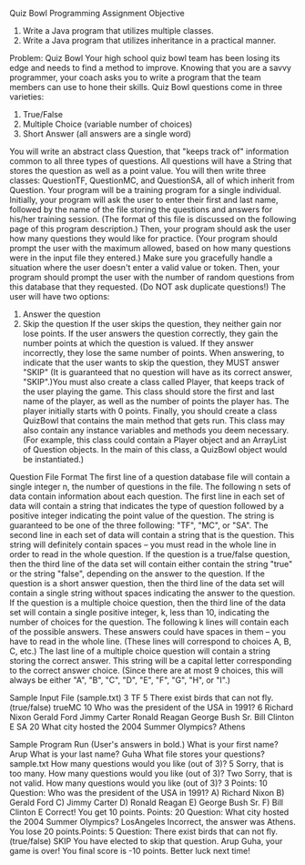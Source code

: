 Quiz Bowl
Programming Assignment
Objective
1. Write a Java program that utilizes multiple classes.
2. Write a Java program that utilizes inheritance in a practical manner.

Problem: Quiz Bowl
Your high school quiz bowl team has been losing its edge and needs to find a method to improve. Knowing that you are a savvy programmer, your coach asks you to write a program that the team members can use to hone their skills. Quiz Bowl questions come in three varieties:
1) True/False
2) Multiple Choice (variable number of choices)
3) Short Answer (all answers are a single word)

You will write an abstract class Question, that "keeps track of" information common to all three types of questions. All questions will have a String that stores the question as well as a point value. You will then write three classes: QuestionTF, QuestionMC, and QuestionSA, all of which inherit from Question.
Your program will be a training program for a single individual. Initially, your program will ask the user to enter their first and last name, followed by the name of the file storing the questions and answers for his/her training session. (The format of this file is discussed on the following page of this program description.) Then, your program should ask the user how many questions they would like for practice. (Your program should prompt the user with the maximum allowed, based on how many questions were in the input file they entered.) Make sure you gracefully handle a situation where the user doesn't enter a valid value or token. Then, your program should prompt the user with the number of random questions from this database that they requested. (Do NOT ask duplicate questions!) The user will have two options:
1) Answer the question
2) Skip the question
If the user skips the question, they neither gain nor lose points.
If the user answers the question correctly, they gain the number points at which the question is valued. If they answer incorrectly, they lose the same number of points. When answering, to indicate that the user wants to skip the question, they MUST answer "SKIP" (It is guaranteed that no question will have as its correct answer, "SKIP".)You must also create a class called Player, that keeps track of the user playing the game.
This class should store the first and last name of the player, as well as the number of points the player has. The player initially starts with 0 points.
Finally, you should create a class QuizBowl that contains the main method that gets run. This class may also contain any instance variables and methods you deem necessary. (For example, this class could contain a Player object and an ArrayList of Question objects. In the main of this class, a QuizBowl object would be instantiated.)

Question File Format
The first line of a question database file will contain a single integer n, the number of questions in the file. The following n sets of data contain information about each question.
The first line in each set of data will contain a string that indicates the type of question followed by a positive integer indicating the point value of the question. The string is guaranteed to be one of the three following: "TF", "MC", or "SA".
The second line in each set of data will contain a string that is the question. This string will definitely contain spaces – you must read in the whole line in order to read in the whole question.
If the question is a true/false question, then the third line of the data set will contain either contain the string "true" or the string "false", depending on the answer to the question.
If the question is a short answer question, then the third line of the data set will contain a single string without spaces indicating the answer to the question.
If the question is a multiple choice question, then the third line of the data set will contain a single positive integer, k, less than 10, indicating the number of choices for the question.
The following k lines will contain each of the possible answers. These answers could have spaces in them – you have to read in the whole line. (These lines will correspond to choices A, B, C, etc.)
The last line of a multiple choice question will contain a string storing the correct answer.
This string will be a capital letter corresponding to the correct answer choice. (Since there are at most 9 choices, this will always be either "A", "B", "C", "D", "E", "F", "G", "H", or "I".)

Sample Input File (sample.txt)
3
TF 5
There exist birds that can not fly. (true/false)
trueMC 10
Who was the president of the USA in 1991?
6
Richard Nixon
Gerald Ford
Jimmy Carter
Ronald Reagan
George Bush Sr.
Bill Clinton
E
SA 20
What city hosted the 2004 Summer Olympics?
Athens


Sample Program Run (User's answers in bold.)
What is your first name?
Arup
What is your last name?
Guha
What file stores your questions?
sample.txt
How many questions would you like (out of 3)?
5
Sorry, that is too many.
How many questions would you like (out of 3)?
Two
Sorry, that is not valid.
How many questions would you like (out of 3)?
3
Points: 10
Question: Who was the president of the USA in 1991?
A) Richard Nixon
B) Gerald Ford
C) Jimmy Carter
D) Ronald Reagan
E) George Bush Sr.
F) Bill Clinton
E
Correct! You get 10 points.
Points: 20
Question: What city hosted the 2004 Summer Olympics?
LosAngeles
Incorrect, the answer was Athens. You lose 20 points.Points: 5
Question: There exist birds that can not fly. (true/false)
SKIP
You have elected to skip that question.
Arup Guha, your game is over!
You final score is -10 points.
Better luck next time!
